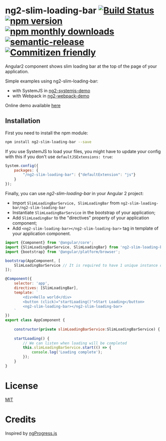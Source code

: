 # ng2-slim-loading-bar [![Build Status](https://travis-ci.org/akserg/ng2-slim-loading-bar.svg?branch=master)](https://travis-ci.org/akserg/ng2-slim-loading-bar) [![npm version](https://img.shields.io/npm/v/ng2-slim-loading-bar.svg)](https://www.npmjs.com/package/ng2-slim-loading-bar) [![npm monthly downloads](https://img.shields.io/npm/dm/ng2-slim-loading-bar.svg?style=flat-square)](https://www.npmjs.com/package/ng2-slim-loading-bar)[![semantic-release](https://img.shields.io/badge/%20%20%F0%9F%93%A6%F0%9F%9A%80-semantic--release-e10079.svg)](https://github.com/semantic-release/semantic-release) [![Commitizen friendly](https://img.shields.io/badge/commitizen-friendly-brightgreen.svg)](http://commitizen.github.io/cz-cli/)

Angular2 component shows slim loading bar at the top of the page of your application.

Simple examples using ng2-slim-loading-bar:
- with SystemJS in [ng2-systemjs-demo](https://github.com/akserg/ng2-systemjs-demo)
- with Webpack in [ng2-webpack-demo](https://github.com/akserg/ng2-webpack-demo)

Online demo available [here](http://akserg.github.io/ng2-webpack-demo)

## Installation
First you need to install the npm module:
```sh
npm install ng2-slim-loading-bar --save
```

If you use SystemJS to load your files, you might have to update your config with this if you don't use `defaultJSExtensions: true`:
```js
System.config({
    packages: {
        "/ng2-slim-loading-bar": {"defaultExtension": "js"}
    }
});
```

Finally, you can use *ng2-slim-loading-bar* in your Angular 2 project:
- Import `SlimLoadingBarService, SlimLoadingBar` from `ng2-slim-loading-bar/ng2-slim-loading-bar`
- Instantiate `SlimLoadingBarService` in the bootstrap of your application;
- Add `SlimLoadingBar` to the "directives" property of your application component;
- Add `<ng2-slim-loading-bar></ng2-slim-loading-bar>` tag in template of your application component.

```js
import {Component} from '@angular/core';
import {SlimLoadingBarService, SlimLoadingBar} from 'ng2-slim-loading-bar/ng2-slim-loading-bar';
import {bootstrap} from '@angular/platform/browser';

bootstrap(AppComponent, [
    SlimLoadingBarService // It is required to have 1 unique instance of your service
]);

@Component({
    selector: 'app',
    directives: [SlimLoadingBar],
    template: `
        <div>Hello world</div>
        <button (click)="startLoading()">Start Loading</button>
        <ng2-slim-loading-bar></ng2-slim-loading-bar>
    `
})
export class AppComponent {
    
    constructor(private slimLoadingBarService:SlimLoadingBarService) { }
    
    startLoading() {
        // We can listen when loading will be completed
        this.slimLoadingBarService.start(() => {
            console.log('Loading complete');
        });
    }
}
```

# License
 [MIT](/LICENSE)

# Credits 
Inspired by [ngProgress.js](https://github.com/VictorBjelkholm/ngProgress)

